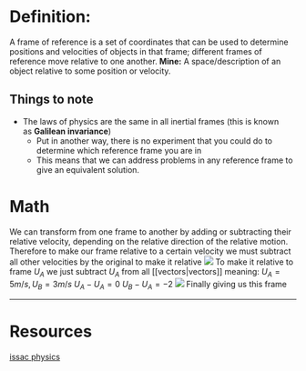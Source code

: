 # Definition:
A frame of reference is a set of coordinates that can be used to determine positions and velocities of objects in that frame; different frames of reference move relative to one another. **Mine:** A space/description of an object relative to some position or velocity. 

## Things to note 
- The laws of physics are the same in all inertial frames (this is known as **Galilean invariance**)
	- Put in another way, there is no experiment that you could do to determine which reference frame you are in
	- This means that we can address problems in any reference frame to give an equivalent solution.

# Math 
We can transform from one frame to another by adding or subtracting their relative velocity, depending on the relative direction of the relative motion. Therefore to make our frame relative to a certain velocity we must subtract all other velocities by the original to make it relative 
![](https://i.imgur.com/1qrezv4.png)
To make it relative to frame $U_A$ we just subtract $U_A$ from all [[vectors|vectors]] meaning:
$U_A = 5m/s, U_B = 3m/s$ 
$U_A - U_A = 0$
$U_B-U_A = -2$
![](https://i.imgur.com/mv1RyJw.png)
Finally giving us this frame 



---
# Resources
[issac physics](https://isaacphysics.org/concepts/cp_frame_reference?stage=all)
